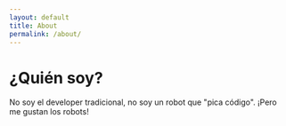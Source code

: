 ```yaml
---
layout: default
title: About
permalink: /about/
---
```


# ¿Quién soy?  

No soy el developer tradicional, no soy un robot que "pica código". ¡Pero me gustan los robots!

